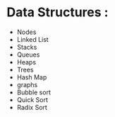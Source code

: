# Data Structures :

* Nodes
* Linked List
* Stacks
* Queues
* Heaps
* Trees
* Hash Map
* graphs
* Bubble sort
* Quick Sort
* Radix Sort 